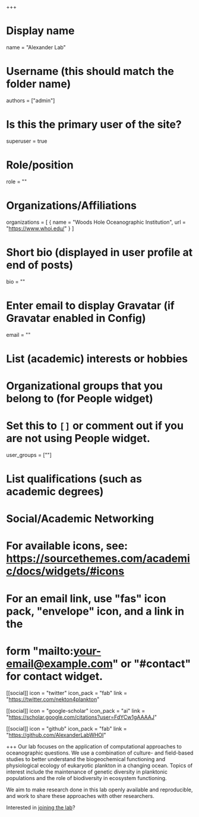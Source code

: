 +++
# Display name
name = "Alexander Lab"

# Username (this should match the folder name)
authors = ["admin"]

# Is this the primary user of the site?
superuser = true

# Role/position
role = ""

# Organizations/Affiliations
organizations = [ { name = "Woods Hole Oceanographic Institution", url = "https://www.whoi.edu/" } ]

# Short bio (displayed in user profile at end of posts)
bio = ""

# Enter email to display Gravatar (if Gravatar enabled in Config)
email = ""

# List (academic) interests or hobbies

# Organizational groups that you belong to (for People widget)
#   Set this to `[]` or comment out if you are not using People widget.
user_groups = [""]

# List qualifications (such as academic degrees)


# Social/Academic Networking
# For available icons, see: https://sourcethemes.com/academic/docs/widgets/#icons
#   For an email link, use "fas" icon pack, "envelope" icon, and a link in the
#   form "mailto:your-email@example.com" or "#contact" for contact widget.

[[social]]
  icon = "twitter"
  icon_pack = "fab"
  link = "https://twitter.com/nekton4plankton"

[[social]]
  icon = "google-scholar"
  icon_pack = "ai"
  link = "https://scholar.google.com/citations?user=FdYCw1gAAAAJ"

[[social]]
  icon = "github"
  icon_pack = "fab"
  link = "https://github.com/AlexanderLabWHOI"



+++
Our lab focuses on the application of computational approaches to oceanographic questions. We use a combination of culture- and field-based studies to better understand the biogeochemical functioning and physiological ecology of eukaryotic plankton in a changing ocean. Topics of interest include the maintenance of genetic diversity in planktonic populations and the role of biodiversity in ecosystem functioning.

We aim to make research done in this lab openly available and reproducible, and work to share these approaches with other researchers.

Interested in [joining the lab](/join)?
